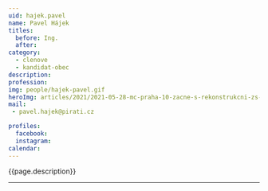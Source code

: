 ```yaml
---
uid: hajek.pavel
name: Pavel Hájek
titles:
  before: Ing.
  after:
category:
  - clenove   
  - kandidat-obec 
description: 
profession: 
img: people/hajek-pavel.gif
heroImg: articles/2021/2021-05-28-mc-praha-10-zacne-s-rekonstrukcni-zs-v-olsinach.jpg
mail:
 - pavel.hajek@pirati.cz

profiles:
  facebook: 
  instagram: 
calendar: 
---
```


{{page.description}}



---
